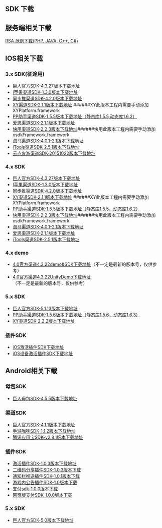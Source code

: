## SDK 下载



## 服务端相关下载

[RSA 范例下载(PHP, JAVA, C++, C#)](http://docs.mztgame.com/files/rsa_examples.zip)



## IOS相关下载

### 3.x SDK(征途用)

* [巨人官方SDK-4.3.27版本下载地址](http://docs.mztgame.com/files/iOS/3.0/ztsdkv3_GA_4.3.27.tar.gz)
* [I苹果渠道SDK-1.3.0版本下载地址](http://docs.mztgame.com/files/iOS/3.0/iaSDK1.3.0.zip)
* [同步推渠道SDK-4.2.0版本下载地址](http://docs.mztgame.com/files/iOS/3.0/tbSDK4.2.0.zip)
* [XY渠道SDK-2.1.1版本下载地址](http://docs.mztgame.com/files/iOS/3.0/xySDK2.1.1.zip) ######XY此版本工程内需要手动添加XYPlatform.framework
* [PP助手渠道SDK-1.5.5版本下载地址（静态库1.5.5,动态库1.6.2）](http://docs.mztgame.com/files/iOS/3.0/ppSDKS1.5.5D1.6.2.zip)
* [爱思渠道SDK-2.1.1版本下载地址](http://docs.mztgame.com/files/iOS/3.0/asSDK2.1.1.zip)
* [快用渠道SDK-2.2.3版本下载地址](http://docs.mztgame.com/files/iOS/3.0/kySDK2.2.3.zip)######快用此版本工程内需要手动添加xsdkFramework.framework
* [海马渠道SDK-4.0.1-2.1版本下载地址](http://docs.mztgame.com/files/iOS/3.0/ztsdkv3_HM_4.0.1-2.1.tar.gz)
* [iTools渠道SDK-2.5.1版本下载地址](http://docs.mztgame.com/files/iOS/3.0/itSDK2.5.1.zip)
* [云点友游渠道SDK-20151022版本下载地址](http://docs.mztgame.com/files/iOS/3.0/ydSDK1022.zip)

### 4.x SDK

* [巨人官方SDK-4.3.27版本下载地址](http://docs.mztgame.com/files/iOS/4.0/ztsdkv4_GA_4.3.27.tar.gz)
* [I苹果渠道SDK-1.3.0版本下载地址](http://docs.mztgame.com/files/iOS/4.0/iaSDK1.3.0.zip)
* [同步推渠道SDK-4.2.0版本下载地址](http://docs.mztgame.com/files/iOS/4.0/tbSDK4.2.0.zip)
* [XY渠道SDK-2.1.1版本下载地址](http://docs.mztgame.com/files/iOS/4.0/xySDK2.1.1.zip)
######XY此版本工程内需要手动添加XYPlatform.framework
* [PP助手渠道SDK-1.5.5版本下载地址（静态库1.5.5，动态库1.6.2）](http://docs.mztgame.com/files/iOS/4.0/ppSDKS1.5.5D1.6.2.zip)
* [快用渠道SDK-2.2.3版本下载地址](http://docs.mztgame.com/files/iOS/4.0/kySDK2.2.3.zip)######快用此版本工程内需要手动添加xsdkFramework.framework
* [海马渠道SDK-4.0.1-2.1版本下载地址](http://docs.mztgame.com/files/iOS/4.0/ztsdkv4_HM_4.0.1-2.1.tar.gz)
* [爱思渠道SDK-2.1.1版本下载地址](http://docs.mztgame.com/files/iOS/4.0/asSDK2.1.1.zip)
* [iTools渠道SDK-2.5.1版本下载地址](http://docs.mztgame.com/files/iOS/4.0/itSDK2.5.1.zip)


### 4.x demo
* [4.0官方渠道4.3.22demo&SDK下载地址](http://docs.mztgame.com/files/iOS/4.0/4.3.22iOSSDKdemo.zip)（不一定是最新的版本号，仅供参考）
* [4.0官方渠道4.3.22UnityDemo下载地址](http://docs.mztgame.com/files/iOS/4.0/iosSDKUnityDemo.zip)（不一定是最新的版本号，仅供参考）

### 5.x SDK
* [巨人官方SDK-5.1.13版本下载地址](http://docs.mztgame.com/files/iOS/5.0/ztsdkv5_GA_5.1.13.tar.gz)
* [PP助手渠道SDK-1.5.6版本下载地址（静态库1.5.6，动态库1.6.3）](http://docs.mztgame.com/files/iOS/5.0/ztsdkv5_PP_1.5.6.tar.gz)
* [XY渠道SDK-2.2.2版本下载地址](http://docs.mztgame.com/files/iOS/5.0/ztsdkv5_XY_2.2.2.tar.gz)

### 插件SDK
* [iOS激活插件SDK下载地址](http://docs.mztgame.com/files/iOS/plugin/iOSActivePluginSDK.zip)
* [iOS设备激活插件SDK下载地址](http://docs.mztgame.com/files/iOS/plugin/iOSDeviceActivePluginSDK.zip)

## Android相关下载

### 母包SDK

* [巨人母包SDK-4.5.5版本下载地址](http://docs.mztgame.com/files/Android/frameworkSDK20160419.zip)

### 渠道SDK

* [巨人官方SDK-4.1.1版本下载地址](http://docs.mztgame.com/files/Android/giantSDK4.1.1.zip)
* [手游咖啡SDK-1.1.2版本下载地址](http://docs.mztgame.com/files/Android/mgcafe_v1.1.2.zip)
* [腾讯应用宝SDK-v2.8.1版本下载地址](http://docs.mztgame.com/files/Android/tencent_v2.8.1.zip)

### 插件SDK

* [激活插件SDK-1.0.3版本下载地址](http://docs.mztgame.com/files/Android/plugin/ActivePluginSDKv1.0.3.zip)
* [二维码分享插件SDK-1.0.3版本下载](http://docs.mztgame.com/files/Android/plugin/ztpromotecode_v1.0.3.zip)
* [通知栏推送插件SDK-1.0.1版本下载](http://docs.mztgame.com/files/Android/plugin/push_on_barSDK_v1.0.1.zip)
* [游戏内公告插件SDK-1.0版本下载](http://docs.mztgame.com/files/Android/plugin/inapppushSDK1.0.zip)
* [支付sdk-1.0.0版本下载](http://docs.mztgame.com/files/Android/plugin/giantpaysdk_1.0.0.zip)
* [网页版支付SDK-1.0.0版本下载](http://docs.mztgame.com/files/Android/plugin/giantpaywebsdk_1.0.0.zip)
### 5.x SDK
* [巨人官方SDK-5.0版本下载地址](http://docs.mztgame.com/files/Android/giantSDK5.0.2.zip)
 



